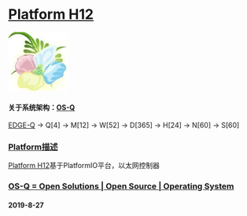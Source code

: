 ﻿# [Platform H12](https://github.com/OS-Q/H12)
[![sites](OS-Q/OS-Q.png)](http://www.OS-Q.com)
#### 关于系统架构：[OS-Q](https://github.com/OS-Q/OS-Q)

[EDGE-Q](https://github.com/OS-Q/EDGE-Q) -> Q[4] -> M[12] -> W[52] -> D[365] -> H[24] -> N[60] -> S[60]

### [Platform描述](https://github.com/OS-Q/H12/wiki) 

[Platform H12](https://github.com/OS-Q/H12)基于PlatformIO平台，以太网控制器

### [OS-Q = Open Solutions | Open Source |  Operating System ](http://www.OS-Q.com/H12)
####  2019-8-27
